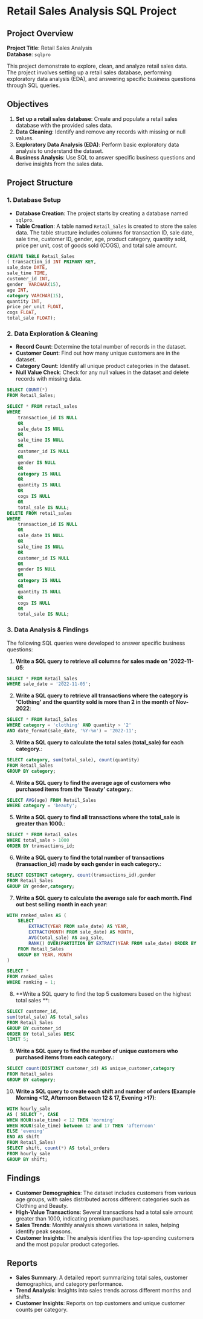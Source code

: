 # Retail Sales Analysis SQL Project

## Project Overview

**Project Title**: Retail Sales Analysis  
**Database**: `sqlpro`

This project demonstrate to explore, clean, and analyze retail sales data. The project involves setting up a retail sales database, performing exploratory data analysis (EDA), and answering specific business questions through SQL queries.

## Objectives

1. **Set up a retail sales database**: Create and populate a retail sales database with the provided sales data.
2. **Data Cleaning**: Identify and remove any records with missing or null values.
3. **Exploratory Data Analysis (EDA)**: Perform basic exploratory data analysis to understand the dataset.
4. **Business Analysis**: Use SQL to answer specific business questions and derive insights from the sales data.

## Project Structure

### 1. Database Setup

- **Database Creation**: The project starts by creating a database named `sqlpro`.
- **Table Creation**: A table named `Retail_Sales` is created to store the sales data. The table structure includes columns for transaction ID, sale date, sale time, customer ID, gender, age, product category, quantity sold, price per unit, cost of goods sold (COGS), and total sale amount.

```sql
CREATE TABLE Retail_Sales
( transaction_id INT PRIMARY KEY,	
sale_date DATE,	 
sale_time TIME,	
customer_id	INT,
gender	VARCHAR(15),
age INT,
category VARCHAR(15),	
quantity INT,
price_per_unit FLOAT,	
cogs FLOAT,
total_sale FLOAT);
```

### 2. Data Exploration & Cleaning

- **Record Count**: Determine the total number of records in the dataset.
- **Customer Count**: Find out how many unique customers are in the dataset.
- **Category Count**: Identify all unique product categories in the dataset.
- **Null Value Check**: Check for any null values in the dataset and delete records with missing data.

```sql
SELECT COUNT(*) 
FROM Retail_Sales;

SELECT * FROM retail_sales
WHERE 
    transaction_id IS NULL
    OR
    sale_date IS NULL
    OR 
    sale_time IS NULL
    OR
    customer_id IS NULL 
    OR 
    gender IS NULL
    OR
    category IS NULL
    OR
    quantity IS NULL
    OR
    cogs IS NULL
    OR
    total_sale IS NULL;
DELETE FROM retail_sales
WHERE 
    transaction_id IS NULL
    OR
    sale_date IS NULL
    OR 
    sale_time IS NULL
    OR
    customer_id IS NULL 
    OR 
    gender IS NULL
    OR
    category IS NULL
    OR
    quantity IS NULL
    OR
    cogs IS NULL
    OR
    total_sale IS NULL;
```

### 3. Data Analysis & Findings

The following SQL queries were developed to answer specific business questions:

1. **Write a SQL query to retrieve all columns for sales made on '2022-11-05**:
```sql
SELECT * FROM Retail_Sales 
WHERE sale_date = '2022-11-05';
```

2. **Write a SQL query to retrieve all transactions where the category is 'Clothing' and the quantity sold is more than 2 in the month of Nov-2022**:
```sql
SELECT * FROM Retail_Sales
WHERE category = 'clothing' AND quantity > '2' 
AND date_format(sale_date, '%Y-%m') = '2022-11';
```

3. **Write a SQL query to calculate the total sales (total_sale) for each category.**:
```sql
SELECT category, sum(total_sale), count(quantity) 
FROM Retail_Sales
GROUP BY category;
```

4. **Write a SQL query to find the average age of customers who purchased items from the 'Beauty' category.**:
```sql
SELECT AVG(age) FROM Retail_Sales 
WHERE category = 'beauty';

```

5. **Write a SQL query to find all transactions where the total_sale is greater than 1000.**:
```sql
SELECT * FROM Retail_sales
WHERE total_sale > 1000
ORDER BY transactions_id;
```

6. **Write a SQL query to find the total number of transactions (transaction_id) made by each gender in each category.**:
```sql
SELECT DISTINCT category, count(transactions_id),gender
FROM Retail_Sales
GROUP BY gender,category;
```

7. **Write a SQL query to calculate the average sale for each month. Find out best selling month in each year**:
```sql
WITH ranked_sales AS (
    SELECT 
        EXTRACT(YEAR FROM sale_date) AS YEAR,
        EXTRACT(MONTH FROM sale_date) AS MONTH,
        AVG(total_sale) AS avg_sale,
        RANK() OVER(PARTITION BY EXTRACT(YEAR FROM sale_date) ORDER BY AVG(total_sale) DESC) AS Ranking
    FROM Retail_Sales
    GROUP BY YEAR, MONTH
)

SELECT *
FROM ranked_sales
WHERE ranking = 1;

```

8. **Write a SQL query to find the top 5 customers based on the highest total sales **:
```sql
SELECT customer_id, 
sum(total_sale) AS total_sales
FROM Retail_Sales
GROUP BY customer_id
ORDER BY total_sales DESC
lIMIT 5;
```

9. **Write a SQL query to find the number of unique customers who purchased items from each category.**:
```sql
SELECT count(DISTINCT customer_id) AS unique_customer,category
FROM Retail_sales
GROUP BY category;

```

10. **Write a SQL query to create each shift and number of orders (Example Morning <12, Afternoon Between 12 & 17, Evening >17)**:
```sql
WITH hourly_sale
AS ( SELECT *, CASE
WHEN HOUR(sale_time) < 12 THEN 'morning'
WHEN HOUR(sale_time) between 12 and 17 THEN 'afternoon'
ELSE 'evening'
END AS shift 
FROM Retail_Sales)
SELECT shift, count(*) AS total_orders
FROM hourly_sale
GROUP BY shift;

```

## Findings

- **Customer Demographics**: The dataset includes customers from various age groups, with sales distributed across different categories such as Clothing and Beauty.
- **High-Value Transactions**: Several transactions had a total sale amount greater than 1000, indicating premium purchases.
- **Sales Trends**: Monthly analysis shows variations in sales, helping identify peak seasons.
- **Customer Insights**: The analysis identifies the top-spending customers and the most popular product categories.

## Reports

- **Sales Summary**: A detailed report summarizing total sales, customer demographics, and category performance.
- **Trend Analysis**: Insights into sales trends across different months and shifts.
- **Customer Insights**: Reports on top customers and unique customer counts per category.

